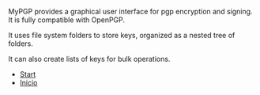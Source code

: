 
MyPGP provides a graphical user interface for pgp encryption and signing. It is fully compatible with OpenPGP.

It uses file system folders to store keys, organized as a nested tree of folders.

It can also create lists of keys for bulk operations.

* [Start](StartUp.pdf)
* [Inicio](PuestaEnMarcha.pdf)

